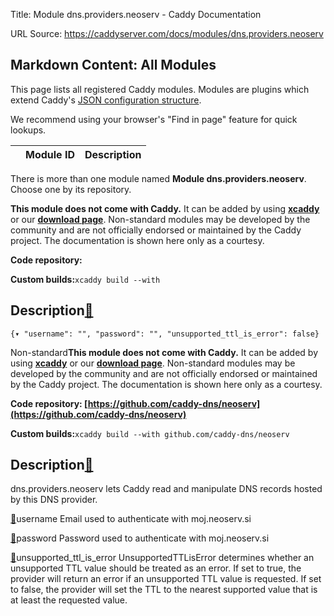 Title: Module dns.providers.neoserv - Caddy Documentation

URL Source: https://caddyserver.com/docs/modules/dns.providers.neoserv

Markdown Content:
All Modules
-----------

This page lists all registered Caddy modules. Modules are plugins which extend Caddy's [JSON configuration structure](https://caddyserver.com/docs/json/).

We recommend using your browser's "Find in page" feature for quick lookups.

|  | Module ID | Description |
| --- | --- | --- |

There is more than one module named **Module dns.providers.neoserv**. Choose one by its repository.

**This module does not come with Caddy.** It can be added by using **[xcaddy](https://caddyserver.com/docs/build#xcaddy)** or our **[download page](https://caddyserver.com/download)**. Non-standard modules may be developed by the community and are not officially endorsed or maintained by the Caddy project. The documentation is shown here only as a courtesy.

**Code repository:**

**Custom builds:**`xcaddy build --with`

Description[🔗](https://caddyserver.com/docs/modules/dns.providers.neoserv#docs "Direct link")
----------------------------------------------------------------------------------------------

`{▾	"username": "",	"password": "",	"unsupported_ttl_is_error": false}`

Non-standard**This module does not come with Caddy.** It can be added by using **[xcaddy](https://caddyserver.com/docs/build#xcaddy)** or our **[download page](https://caddyserver.com/download)**. Non-standard modules may be developed by the community and are not officially endorsed or maintained by the Caddy project. The documentation is shown here only as a courtesy.

**Code repository: [https://github.com/caddy-dns/neoserv](https://github.com/caddy-dns/neoserv)**

**Custom builds:**`xcaddy build --with github.com/caddy-dns/neoserv`

Description[🔗](https://caddyserver.com/docs/modules/dns.providers.neoserv#docs "Direct link")
----------------------------------------------------------------------------------------------

dns.providers.neoserv lets Caddy read and manipulate DNS records hosted by this DNS provider.

[🔗](https://caddyserver.com/docs/modules/dns.providers.neoserv#username)username
Email used to authenticate with moj.neoserv.si

[🔗](https://caddyserver.com/docs/modules/dns.providers.neoserv#password)password
Password used to authenticate with moj.neoserv.si

[🔗](https://caddyserver.com/docs/modules/dns.providers.neoserv#unsupported_ttl_is_error)unsupported_ttl_is_error
UnsupportedTTLisError determines whether an unsupported TTL value should be treated as an error. If set to true, the provider will return an error if an unsupported TTL value is requested. If set to false, the provider will set the TTL to the nearest supported value that is at least the requested value.
